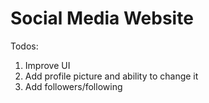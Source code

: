 # Social Media Website

Todos:
1) Improve UI
2) Add profile picture and ability to change it
3) Add followers/following